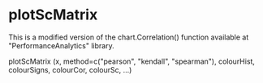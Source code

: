 # plotScMatrix


This is a modified version of the chart.Correlation() function available at "PerformanceAnalytics" library.

  plotScMatrix (x, method=c("pearson", "kendall", "spearman"),
            colourHist, colourSigns, colourCor, colourSc, ...)
